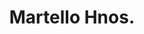 ---
title: "Martello Hnos."
url: /ciudad-autonoma-de-buenos-aires/martello-hnos/
shop: Autoteile
---